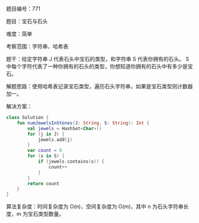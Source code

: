 题目编号：771

题目：宝石与石头

难度：简单

考察范围：字符串、哈希表

题干：给定字符串 J 代表石头中宝石的类型，和字符串 S 代表你拥有的石头。 S 中每个字符代表了一种你拥有的石头的类型，你想知道你拥有的石头中有多少是宝石。

解题思路：使用哈希表记录宝石类型，遍历石头字符串，如果是宝石类型则计数器加一。

解决方案：

```kotlin
class Solution {
    fun numJewelsInStones(J: String, S: String): Int {
        val jewels = HashSet<Char>()
        for (j in J) {
            jewels.add(j)
        }
        var count = 0
        for (s in S) {
            if (jewels.contains(s)) {
                count++
            }
        }
        return count
    }
}
```

算法复杂度：时间复杂度为 O(n)，空间复杂度为 O(m)，其中 n 为石头字符串长度，m 为宝石类型数量。